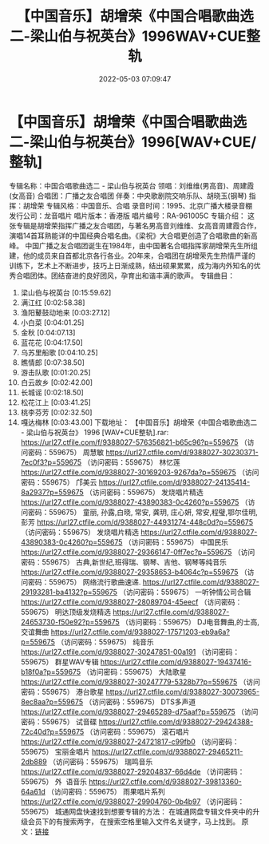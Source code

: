 ﻿---
title: 【中国音乐】胡增荣《中国合唱歌曲选二-梁山伯与祝英台》1996WAV+CUE整轨
date: 2022-05-03 07:09:47
categories: WAV车载音乐、镜像
tags: 华语中文
---
# 【中国音乐】胡增荣《中国合唱歌曲选二-梁山伯与祝英台》1996[WAV+CUE/整轨]

专辑名称：中国合唱歌曲选二 -
梁山伯与祝英台
领唱：刘维维(男高音)、周建霞(女高音)
合唱团：广播之友合唱团
伴奏：中央歌剧院交响乐队、胡晓玉(钢琴)
指挥：胡增荣
专辑风格：中国音乐、合唱
录音时间：1995、北京广播大楼录音棚
发行公司：龙音唱片
唱片版本：香港版
唱片编号：RA-961005C
专辑介绍：
这张专辑是胡增荣指挥广播之友合唱团，与著名男高音刘维维、女高音周建霞合作，演唱14首耳熟能详的中国经典合唱名曲。《梁祝》大合唱更创造了合唱歌曲的新高峰。
中国广播之友合唱团诞生在1984年，由中国著名合唱指挥家胡增荣先生所组建，他的成员来自首都北京各行各业。20年来，合唱团在胡增荣先生热情严谨的训练下，艺术上不断进步，技巧上日渐成熟，结出硕果累累，成为海内外知名的优秀合唱团体。团结奋进的良好团风，孕育出和谐丰满的歌声。
专辑曲目：
01. 梁山伯与祝英台
[0:15:59.62]
02. 满江红
[0:02:58.38]
03. 渔阳鼙鼓动地来
[0:03:27.12]
04. 小白菜
[0:04:01.25]
05. 金秋
[0:04:07.13]
06. 蓝花花
[0:04:17.50]
07. 乌苏里船歌
[0:04:10.25]
08. 瞧情郎
[0:07:38.50]
09. 游击队歌
[0:01:20.25]
10. 白云故乡
[0:02:42.00]
11. 长城谣
[0:02:18.50]
12. 松花江上
[0:03:41.25]
13. 桃李芬芳
[0:02:32.50]
14. 嘎达梅林
[0:03:43.00]
下载地址：
【中国音乐】胡增荣《中国合唱歌曲选二 - 梁山伯与祝英台》 1996
[WAV+CUE整轨].rar: https://url27.ctfile.com/f/9388027-576356821-b65c96?p=559675
（访问密码：559675）
周慧敏
https://url27.ctfile.com/d/9388027-30230371-7ec0f3?p=559675
（访问密码：559675）
林忆莲
https://url27.ctfile.com/d/9388027-30169203-9267da?p=559675
（访问密码：559675）
邝美云
https://url27.ctfile.com/d/9388027-24135414-8a2937?p=559675
（访问密码：559675）
发烧唱片精选
https://url27.ctfile.com/d/9388027-43890383-0c4260?p=559675
（访问密码：559675）
童丽, 孙露,白晓, 常安, 龚玥, 庄心妍, 常安,程璧,鄂尔佳明, 彭芳
https://url27.ctfile.com/d/9388027-44931274-448c0d?p=559675
（访问密码：559675）
发烧唱片精选
https://url27.ctfile.com/d/9388027-43890383-0c4260?p=559675
（访问密码：559675）
中国民乐
https://url27.ctfile.com/d/9388027-29366147-0ff7ec?p=559675
（访问密码：559675）
古典,新世纪,班得瑞、钢琴、吉他、钢琴等纯音乐
https://url27.ctfile.com/d/9388027-29358653-b4064c?p=559675
（访问密码：559675）
网络流行歌曲速递.
https://url27.ctfile.com/d/9388027-29193281-ba4132?p=559675
（访问密码：559675）
一听钟情公司合辑
https://url27.ctfile.com/d/9388027-28089704-45eecf
（访问密码：559675）
明达顶级发烧精选
https://url27.ctfile.com/d/9388027-24653730-f50e92?p=559675
（访问密码：559675）
DJ电音舞曲,的士高, 交谊舞曲
https://url27.ctfile.com/d/9388027-17571203-eb9a6a?p=559675
（访问密码：559675）
纯音乐
https://url27.ctfile.com/d/9388027-30247851-00a191
（访问密码：559675）
群星WAV专辑
https://url27.ctfile.com/d/9388027-19437416-b18f0a?p=559675
（访问密码：559675）
大陆歌星
https://url27.ctfile.com/d/9388027-30247779-5328b7?p=559675
（访问密码：559675）
港台歌星
https://url27.ctfile.com/d/9388027-30073965-8ec8aa?p=559675
（访问密码：559675）
DTS多声道
https://url27.ctfile.com/d/9388027-29465289-d75aaf?p=559675
（访问密码：559675）
试音碟
https://url27.ctfile.com/d/9388027-29424388-72c40d?p=559675
（访问密码：559675）
滚石唱片
https://url27.ctfile.com/d/9388027-24721817-c99fb0
（访问密码：559675）
宝丽金唱片
https://url27.ctfile.com/d/9388027-29465211-2db889
（访问密码：559675）
瑞鸣音乐
https://url27.ctfile.com/d/9388027-29204837-66d4de
（访问密码：559675）
外  语音乐
https://url27.ctfile.com/d/9388027-39813360-64a61d
（访问密码：559675）
雨果唱片系列
https://url27.ctfile.com/d/9388027-29904760-0b4b97
（访问密码：559675）
城通网盘快速找到想要专辑的方法：
在城通网盘专辑文件夹中的升级会员下的有搜索两字，
在搜索空格里输入文件名关键字，马上找到。
原文：[链接](https://blog.sina.com.cn/s/blog_1647c7e7601030x0i.html)